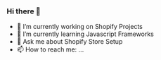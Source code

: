 ### Hi there 👋


- 🔭 I’m currently working on Shopify Projects
- 🌱 I’m currently learning Javascript Frameworks
- 💬 Ask me about Shopify Store Setup
- 📫 How to reach me: ...
